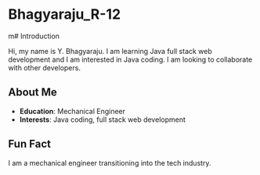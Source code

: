 # Bhagyaraju_R-12
m# Introduction

Hi, my name is Y. Bhagyaraju. I am learning Java full stack web development and I am interested in Java coding. I am looking to collaborate with other developers.

## About Me

- **Education**: Mechanical Engineer
- **Interests**: Java coding, full stack web development

## Fun Fact

I am a mechanical engineer transitioning into the tech industry.
